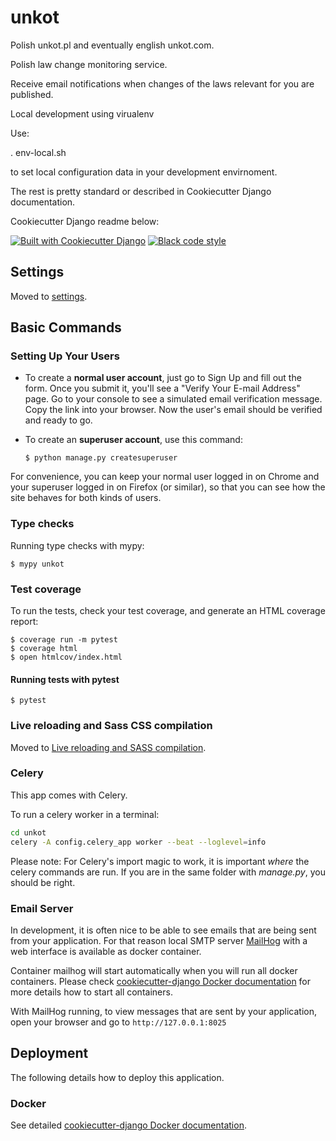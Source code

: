 # unkot

Polish unkot.pl and eventually english unkot.com.

Polish law change monitoring service. 

Receive email notifications when changes of the laws relevant for you are published.


Local development using virualenv

Use:

. env-local.sh

to set local configuration data in your development envirnoment.

The rest is pretty standard or described in Cookiecutter Django documentation.

Cookiecutter Django readme below:

[![Built with Cookiecutter Django](https://img.shields.io/badge/built%20with-Cookiecutter%20Django-ff69b4.svg?logo=cookiecutter)](https://github.com/cookiecutter/cookiecutter-django/)
[![Black code style](https://img.shields.io/badge/code%20style-black-000000.svg)](https://github.com/ambv/black)

## Settings

Moved to [settings](http://cookiecutter-django.readthedocs.io/en/latest/settings.html).

## Basic Commands

### Setting Up Your Users

-   To create a **normal user account**, just go to Sign Up and fill out the form. Once you submit it, you'll see a "Verify Your E-mail Address" page. Go to your console to see a simulated email verification message. Copy the link into your browser. Now the user's email should be verified and ready to go.

-   To create an **superuser account**, use this command:

        $ python manage.py createsuperuser

For convenience, you can keep your normal user logged in on Chrome and your superuser logged in on Firefox (or similar), so that you can see how the site behaves for both kinds of users.

### Type checks

Running type checks with mypy:

    $ mypy unkot

### Test coverage

To run the tests, check your test coverage, and generate an HTML coverage report:

    $ coverage run -m pytest
    $ coverage html
    $ open htmlcov/index.html

#### Running tests with pytest

    $ pytest

### Live reloading and Sass CSS compilation

Moved to [Live reloading and SASS compilation](http://cookiecutter-django.readthedocs.io/en/latest/live-reloading-and-sass-compilation.html).

### Celery

This app comes with Celery.

To run a celery worker in a terminal:

``` bash
cd unkot
celery -A config.celery_app worker --beat --loglevel=info
```

Please note: For Celery's import magic to work, it is important *where* the celery commands are run. If you are in the same folder with *manage.py*, you should be right.

### Email Server

In development, it is often nice to be able to see emails that are being sent from your application. For that reason local SMTP server [MailHog](https://github.com/mailhog/MailHog) with a web interface is available as docker container.

Container mailhog will start automatically when you will run all docker containers.
Please check [cookiecutter-django Docker documentation](http://cookiecutter-django.readthedocs.io/en/latest/deployment-with-docker.html) for more details how to start all containers.

With MailHog running, to view messages that are sent by your application, open your browser and go to `http://127.0.0.1:8025`

## Deployment

The following details how to deploy this application.

### Docker

See detailed [cookiecutter-django Docker documentation](http://cookiecutter-django.readthedocs.io/en/latest/deployment-with-docker.html).
